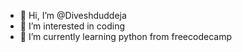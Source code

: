 - 👋 Hi, I’m @Diveshduddeja
- 👀 I’m interested in coding
- 🌱 I’m currently learning python from freecodecamp 

<!---
Diveshduddeja/Diveshduddeja is a ✨ special ✨ repository because its `README.md` (this file) appears on your GitHub profile.
You can click the Preview link to take a look at your changes.
--->
